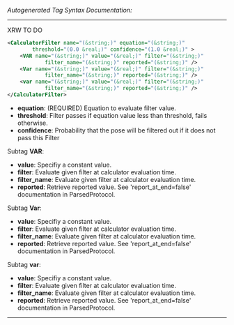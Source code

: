 <!-- THIS IS AN AUTOGENERATED FILE: Don't edit it directly, instead change the schema definition in the code itself. -->

_Autogenerated Tag Syntax Documentation:_

---
XRW TO DO

```xml
<CalculatorFilter name="(&string;)" equation="(&string;)"
        threshold="(0.0 &real;)" confidence="(1.0 &real;)" >
    <VAR name="(&string;)" value="(&real;)" filter="(&string;)"
            filter_name="(&string;)" reported="(&string;)" />
    <Var name="(&string;)" value="(&real;)" filter="(&string;)"
            filter_name="(&string;)" reported="(&string;)" />
    <var name="(&string;)" value="(&real;)" filter="(&string;)"
            filter_name="(&string;)" reported="(&string;)" />
</CalculatorFilter>
```

-   **equation**: (REQUIRED) Equation to evaluate filter value.
-   **threshold**: Filter passes if equation value less than threshold, fails otherwise.
-   **confidence**: Probability that the pose will be filtered out if it does not pass this Filter


Subtag **VAR**:   

-   **value**: Specifiy a constant value.
-   **filter**: Evaluate given filter at calculator evaluation time.
-   **filter_name**: Evaluate given filter at calculator evaluation time.
-   **reported**: Retrieve reported value. See 'report_at_end=false' documentation in ParsedProtocol.

Subtag **Var**:   

-   **value**: Specifiy a constant value.
-   **filter**: Evaluate given filter at calculator evaluation time.
-   **filter_name**: Evaluate given filter at calculator evaluation time.
-   **reported**: Retrieve reported value. See 'report_at_end=false' documentation in ParsedProtocol.

Subtag **var**:   

-   **value**: Specifiy a constant value.
-   **filter**: Evaluate given filter at calculator evaluation time.
-   **filter_name**: Evaluate given filter at calculator evaluation time.
-   **reported**: Retrieve reported value. See 'report_at_end=false' documentation in ParsedProtocol.

---
